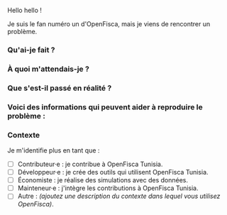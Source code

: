 Hello hello !

Je suis le fan numéro un d'OpenFisca, mais je viens de rencontrer un problème.

### Qu'ai-je fait ?


### À quoi m'attendais-je ?


### Que s'est-il passé en réalité ?


### Voici des informations qui peuvent aider à reproduire le problème :


### Contexte

Je m'identifie plus en tant que :

- [ ] Contributeur·e : je contribue à OpenFisca Tunisia.
- [ ] Développeur·e : je crée des outils qui utilisent OpenFisca Tunisia.
- [ ] Économiste : je réalise des simulations avec des données.
- [ ] Mainteneur·e : j'intègre les contributions à OpenFisca Tunisia.
- [ ] Autre : _(ajoutez une description du contexte dans lequel vous utilisez OpenFisca)_.
